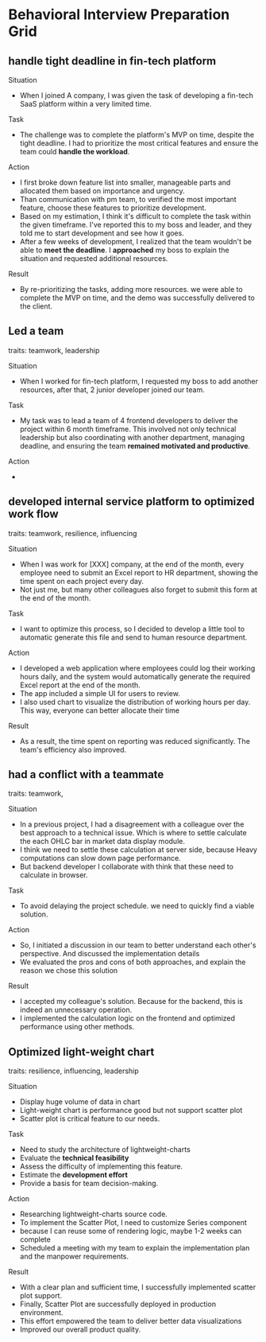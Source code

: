 # Behavioral Interview Preparation Grid

## handle tight deadline in fin-tech platform

Situation

- When I joined A company, I was given the task of developing a fin-tech SaaS platform within a very limited time.

Task

- The challenge was to complete the platform's MVP on time, despite the tight deadline. I had to prioritize the most critical features and ensure the team could **handle the workload**.

Action

- I first broke down feature list into smaller, manageable parts and allocated them based on importance and urgency.
- Than communication with pm team, to verified the most important feature, choose these features to prioritize development.
- Based on my estimation, I think it's difficult to complete the task within the given timeframe. I've reported this to my boss and leader, and they told me to start development and see how it goes.
- After a few weeks of development, I realized that the team wouldn't be able to **meet the deadline**. I **approached** my boss to explain the situation and requested additional resources.

Result

- By re-prioritizing the tasks, adding more resources. we were able to complete the MVP on time, and the demo was successfully delivered to the client.

## Led a team

traits: teamwork, leadership

Situation

- When I worked for fin-tech platform, I requested my boss to add another resources, after that, 2 junior developer joined our team.

Task

- My task was to lead a team of 4 frontend developers to deliver the project within 6 month timeframe. This involved not only technical leadership but also coordinating with another department, managing deadline, and ensuring the team **remained motivated and productive**.

Action

-

## developed internal service platform to optimized work flow

traits: teamwork, resilience, influencing

Situation

- When I was work for [XXX] company, at the end of the month, every employee need to submit an Excel report to HR department, showing the time spent on each project every day.
- Not just me, but many other colleagues also forget to submit this form at the end of the month.

Task

- I want to optimize this process, so I decided to develop a little tool to automatic generate this file and send to human resource department.

Action

- I developed a web application where employees could log their working hours daily, and the system would automatically generate the required Excel report at the end of the month.
- The app included a simple UI for users to review.
- I also used chart to visualize the distribution of working hours per day. This way, everyone can better allocate their time

Result

- As a result, the time spent on reporting was reduced significantly. The team's efficiency also improved.

## had a conflict with a teammate

traits: teamwork,

Situation

- In a previous project, I had a disagreement with a colleague over the best approach to a technical issue. Which is where to settle calculate the each OHLC bar in market data display module.
- I think we need to settle these calculation at server side, because Heavy computations can slow down page performance.
- But backend developer I collaborate with think that these need to calculate in browser.

Task

- To avoid delaying the project schedule. we need to quickly find a viable solution.

Action

- So, I initiated a discussion in our team to better understand each other's perspective. And discussed the implementation details
- We evaluated the pros and cons of both approaches, and explain the reason we chose this solution

Result

- I accepted my colleague's solution. Because for the backend, this is indeed an unnecessary operation.
- I implemented the calculation logic on the frontend and optimized performance using other methods.

## Optimized light-weight chart

traits: resilience, influencing, leadership

Situation

- Display huge volume of data in chart
- Light-weight chart is performance good but not support scatter plot
- Scatter plot is critical feature to our needs.
<!-- - For example, we would like to overlay trading signal points (buy and sell points) on the K-chart -->

Task

- Need to study the architecture of lightweight-charts
- Evaluate the **technical feasibility**
- Assess the difficulty of implementing this feature.
- Estimate the **development effort**
- Provide a basis for team decision-making.

Action

- Researching lightweight-charts source code.
- To implement the Scatter Plot, I need to customize Series component
- because I can reuse some of rendering logic, maybe 1-2 weeks can complete
- Scheduled a meeting with my team to explain the implementation plan and the manpower requirements.

Result

- With a clear plan and sufficient time, I successfully implemented scatter plot support.
- Finally, Scatter Plot are successfully deployed in production environment.
- This effort empowered the team to deliver better data visualizations
- Improved our overall product quality.
